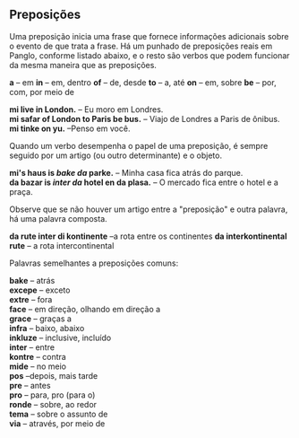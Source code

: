 ## Preposições

Uma preposição inicia uma frase que fornece informações adicionais sobre o evento de que trata a frase.
Há um punhado de preposições reais em Panglo, conforme listado abaixo,
e o resto são verbos que podem funcionar da mesma maneira que as preposições.

**a**
– em
**in**
– em, dentro
**of**
– de, desde
**to**
– a, até
**on**
– em, sobre
**be**
– por, com, por meio de

**mi live in London.**
– Eu moro em Londres.  
**mi safar of London to Paris be bus.**
– Viajo de Londres a Paris de ônibus.  
**mi tinke on yu.**
–Penso em você.

Quando um verbo desempenha o papel de uma preposição, é sempre seguido por um artigo (ou outro determinante) e o objeto.

**mi's haus is _bake da_ parke.**
– Minha casa fica atrás do parque.  
**da bazar is _inter da_ hotel en da plasa.**
– O mercado fica entre o hotel e a praça.

Observe que se não houver um artigo entre a "preposição" e outra palavra, há uma palavra composta.

**da rute inter di kontinente**
–a rota entre os continentes
**da interkontinental rute**
– a rota intercontinental

Palavras semelhantes a preposições comuns:

**bake**
– atrás  
**excepe**
– exceto  
**extre**
– fora  
**face**
– em direção, olhando em direção a  
**grace**
– graças a  
**infra**
– baixo, abaixo  
**inkluze**
– inclusive, incluído  
**inter**
– entre  
**kontre**
– contra  
**mide**
– no meio  
**pos**
–depois, mais tarde  
**pre**
– antes  
**pro**
– para, pro (para o)  
**ronde**
– sobre, ao redor  
**tema**
– sobre o assunto de  
**via**
– através, por meio de

